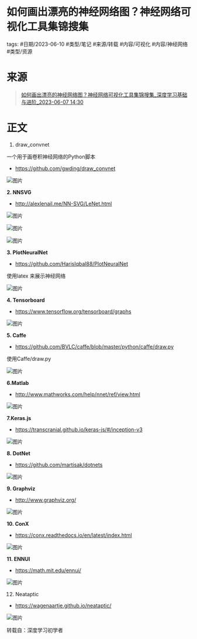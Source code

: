 # 如何画出漂亮的神经网络图？神经网络可视化工具集锦搜集



tags: #日期/2023-06-10 #类型/笔记 #来源/转载 #内容/可视化 #内容/神经网络 #类型/资源 





# 来源

> [如何画出漂亮的神经网络图？神经网络可视化工具集锦搜集_深度学习基础与进阶_2023-06-07 14:30](https://mp.weixin.qq.com/s/64qcTqN-PuhivUVhkBnTDA)



# 正文







1. draw_convnet

一个用于画卷积神经网络的Python脚本

- https://github.com/gwding/draw_convnet

![图片](./如何画出漂亮的神经网络图？神经网络可视化工具集锦搜集.assets/640.png)

**2. NNSVG**

- http://alexlenail.me/NN-SVG/LeNet.html

![图片](./如何画出漂亮的神经网络图？神经网络可视化工具集锦搜集.assets/640-20230610174459212.png)

![图片](./如何画出漂亮的神经网络图？神经网络可视化工具集锦搜集.assets/640-20230610174459738.png)

![图片](./如何画出漂亮的神经网络图？神经网络可视化工具集锦搜集.assets/640-20230610174500550.png)

**3. PlotNeuralNet**

- https://github.com/HarisIqbal88/PlotNeuralNet

使用latex 来展示神经网络

![图片](./如何画出漂亮的神经网络图？神经网络可视化工具集锦搜集.assets/640-20230610174500423.png)

**4. Tensorboard**

- https://www.tensorflow.org/tensorboard/graphs

![图片](./如何画出漂亮的神经网络图？神经网络可视化工具集锦搜集.assets/640-20230610174500187.png)

**5. Caffe**

- https://github.com/BVLC/caffe/blob/master/python/caffe/draw.py

使用Caffe/draw.py

![图片](./如何画出漂亮的神经网络图？神经网络可视化工具集锦搜集.assets/640-20230610174459074.png)

**6.Matlab**

- http://www.mathworks.com/help/nnet/ref/view.html

![图片](./如何画出漂亮的神经网络图？神经网络可视化工具集锦搜集.assets/640-20230610174458910.png)

**7.Keras.js**

- https://transcranial.github.io/keras-js/#/inception-v3

  

![图片](./如何画出漂亮的神经网络图？神经网络可视化工具集锦搜集.assets/640-20230610174459723.png)

**8. DotNet**

- https://github.com/martisak/dotnets

![图片](./如何画出漂亮的神经网络图？神经网络可视化工具集锦搜集.assets/640-20230610174459331.png)

**9. Graphviz**

- http://www.graphviz.org/

![图片](./如何画出漂亮的神经网络图？神经网络可视化工具集锦搜集.assets/640-20230610174500216.png)

**10. ConX**

- https://conx.readthedocs.io/en/latest/index.html



![图片](./如何画出漂亮的神经网络图？神经网络可视化工具集锦搜集.assets/640-20230610174500250.png)

**11. ENNUI** 

- https://math.mit.edu/ennui/

![图片](./如何画出漂亮的神经网络图？神经网络可视化工具集锦搜集.assets/640-20230610174500210.png)

12. Neataptic

- https://wagenaartje.github.io/neataptic/

![图片](./如何画出漂亮的神经网络图？神经网络可视化工具集锦搜集.assets/640-20230610174500606.png)

转载自：深度学习初学者
